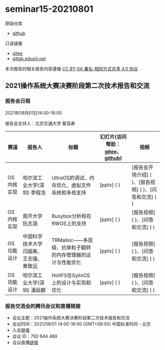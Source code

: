 # seminar15-20210801

原始仓库
 * [github](https://github.com/oscomp/seminar15-20210801/blob/main/README.md)

只读镜像
 * [gitee](https://gitee.com/oscomp/seminar15-20210801)
 * [gitlab.eduxiji.net](https://gitlab.eduxiji.net/oscomp/seminar15-20210801)

本次报告的相关报告内容遵循 [CC BY-SA 署名-相同方式共享 4.0 协议](https://creativecommons.org/licenses/by-sa/4.0/deed.zh)

## 2021操作系统大赛决赛阶段第二次技术报告和交流

### 报告会日程

2021年08月01日14:00-16:00

报告会主持人：北京交通大学 翟高寿

| 赛道 | 报告人              | 标题                     | 幻灯片(访问帮助：[gitee](https://gitee.com/oscomp/seminar0-20201226/blob/main/20210110-tencent-help.pdf)、[github](https://github.com/oscomp/seminar0-20201226/blob/main/20210110-tencent-help.pdf)) | 视频                                                         |
| ------------------- | ------------------- | ------------------------ | ------------------------------------------------------------ | ------------------------------------------------------------ |
| OS内核实现 | 哈尔滨工业大学(深圳) 李程浩 | UltraOS的调试、内存优化、虚拟文件系统和多核支持 | [pptx] ( ) | [报告会开场介绍] ( )、[报告视频] ( )、[问答和交流] ( ) |
| OS内核实现 | 南开大学 阮志涵 | Busybox分析和在RWOS上的支持  | [pptx] ( ) | [报告视频] ( )、[问答和交流] ( ) |
| OS功能设计 | 中国科学技术大学 闫超美、王志强、黄致远 | TRMalloc——多层级、抗单粒子翻转的内存管理器的设计与性能优化  | [pptx] ( ) | [报告视频] ( )、[问答和交流] ( ) |
| OS功能设计 | 哈尔滨工业大学(深圳) 潘延麒 | HoitFS在SylixOS上的设计与实现和优化 | [pptx] ( ) | [报告视频] ( )、[问答和交流] ( ) |


### 报告交流会的腾讯会议和直播链接

 * 会议主题：2021操作系统大赛决赛阶段第二次技术报告和交流
 * 会议时间：2021/08/01 14:00-16:00 (GMT+08:00) 中国标准时间 - 北京
 * 入会[链接](https://meeting.tencent.com/s/da4lLSl8SK2c)
 * 会议 ID：792 644 489
 * 会议直播[链接](https://meeting.tencent.com/l/U0ZcFabxYBSw)
